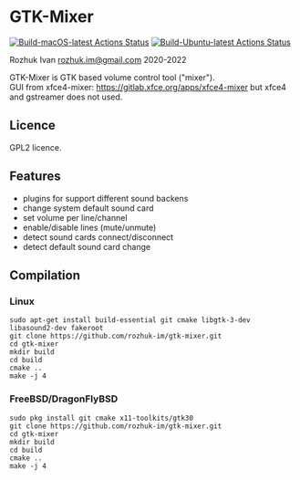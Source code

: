 # GTK-Mixer

[![Build-macOS-latest Actions Status](https://github.com/rozhuk-im/gtk-mixer/workflows/build-macos-latest/badge.svg)](https://github.com/rozhuk-im/gtk-mixer/actions)
[![Build-Ubuntu-latest Actions Status](https://github.com/rozhuk-im/gtk-mixer/workflows/build-ubuntu-latest/badge.svg)](https://github.com/rozhuk-im/gtk-mixer/actions)


Rozhuk Ivan <rozhuk.im@gmail.com> 2020-2022

GTK-Mixer is GTK based volume control tool ("mixer").\
GUI from xfce4-mixer: https://gitlab.xfce.org/apps/xfce4-mixer
but xfce4 and gstreamer does not used.


## Licence
GPL2 licence.


## Features
* plugins for support different sound backens
* change system default sound card
* set volume per line/channel
* enable/disable lines (mute/unmute)
* detect sound cards connect/disconnect
* detect default sound card change


## Compilation

### Linux
```
sudo apt-get install build-essential git cmake libgtk-3-dev libasound2-dev fakeroot
git clone https://github.com/rozhuk-im/gtk-mixer.git
cd gtk-mixer
mkdir build
cd build
cmake ..
make -j 4
```

### FreeBSD/DragonFlyBSD
```
sudo pkg install git cmake x11-toolkits/gtk30
git clone https://github.com/rozhuk-im/gtk-mixer.git
cd gtk-mixer
mkdir build
cd build
cmake ..
make -j 4
```
